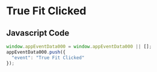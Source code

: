 # True Fit Clicked

### 

## Javascript Code
```js
window.appEventData000 = window.appEventData000 || [];
appEventData000.push({
  "event": "True Fit Clicked"
});
```




